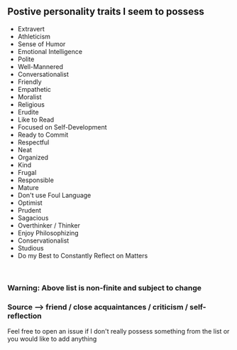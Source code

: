## Postive personality traits I seem to possess

<ul>
  <li>Extravert</li>
  <li>Athleticism </li>
  <li>Sense of Humor</li>
  <li>Emotional Intelligence </li>
  <li>Polite</li>
  <li>Well-Mannered</li>
  <li>Conversationalist</li>
  <li>Friendly</li>
  <li>Empathetic</li>
  <li>Moralist</li>
  <li>Religious</li>
  <li>Erudite</li>
  <li>Like to Read</li>
  <li>Focused on Self-Development</li>
  <li>Ready to Commit</li>
  <li>Respectful</li>
  <li>Neat</li>
  <li>Organized</li>
  <li>Kind</li>
  <li>Frugal</li>
  <li>Responsible</li>
  <li>Mature</li>
  <li>Don't use Foul Language</li>
  <li>Optimist</li>
  <li>Prudent</li>
  <li>Sagacious</li>
  <li>Overthinker / Thinker </li>
  <li>Enjoy Philosophizing</li>
  <li>Conservationalist</li>
  <li>Studious</li>
  <li>Do my Best to Constantly Reflect on Matters</li>
</ul>

<br>

<h3>Warning: Above list is non-finite and subject to change</h3>
<h3>Source --> friend / close acquaintances / criticism / self-reflection</h3>
<p>Feel free to open an issue if I don't really possess something from the list or you would like to add anything</p>
